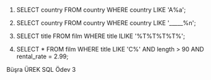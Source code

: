 1. SELECT country FROM country WHERE country LIKE 'A%a';

2. SELECT country FROM country WHERE country LIKE '_____%n';

3. SELECT title FROM film WHERE title ILIKE '%T%T%T%T%';

4. SELECT * FROM film WHERE title LIKE  'C%' AND length > 90 AND rental_rate = 2.99; 

Büşra ÜREK SQL Ödev 3 